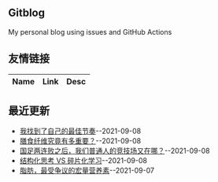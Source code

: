 ## Gitblog
My personal blog using issues and GitHub Actions
## 友情链接
| Name | Link | Desc | 
 | ---- | ---- | ---- |
## 最近更新
- [我找到了自己的最佳节奏](https://github.com/nuanhuo17/HangDa-blog/issues/14)--2021-09-08
- [膳食纤维究竟有多重要？](https://github.com/nuanhuo17/HangDa-blog/issues/13)--2021-09-08
- [国足两连败之后，我们普通人的竞技场又在哪？](https://github.com/nuanhuo17/HangDa-blog/issues/12)--2021-09-08
- [结构化思考 VS 碎片化学习](https://github.com/nuanhuo17/HangDa-blog/issues/11)--2021-09-08
- [脂肪，最受争议的宏量营养素](https://github.com/nuanhuo17/HangDa-blog/issues/10)--2021-09-07
